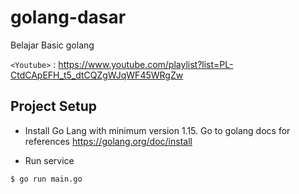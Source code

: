 # golang-dasar

Belajar Basic golang

`<Youtube>` : <https://www.youtube.com/playlist?list=PL-CtdCApEFH_t5_dtCQZgWJqWF45WRgZw>

## Project Setup
* Install Go Lang with minimum version 1.15. Go to golang docs for references https://golang.org/doc/install

* Run service
```
$ go run main.go
```
